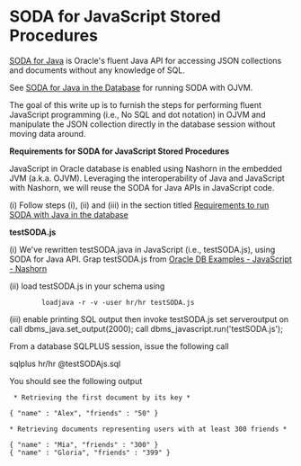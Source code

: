 # SODA for JavaScript Stored Procedures

[SODA for Java](https://github.com/oracle/soda-for-java) is Oracle's fluent Java API for accessing JSON collections and documents without any knowledge of SQL.

See [SODA for Java in the Database](https://github.com/oracle/oracle-db-examples/blob/master/java/ojvm/SODA.md) for running SODA with OJVM. 

The goal of this write up is to furnish the steps for performing fluent JavaScript programming (i.e., No SQL and dot notation) in OJVM and manipulate the JSON collection directly in the database session without moving data around.

**Requirements for SODA for JavaScript Stored Procedures**

JavaScript in Oracle database is enabled using Nashorn in the embedded JVM (a.k.a. OJVM). Leveraging the interoperability of Java and JavaScript with Nashorn, we will  reuse the SODA for Java APIs in JavaScript code.

(i) Follow steps (i), (ii) and (iii) in the section titled [Requirements to run SODA with Java in the database](https://github.com/oracle/oracle-db-examples/blob/master/java/ojvm/SODA.md)


**testSODA.js**

(i) We've rewritten testSODA.java in JavaScript (i.e., testSODA.js), using SODA for Java API. 
Grap testSODA.js from [Oracle DB Examples - JavaScript - Nashorn](https://github.com/oracle/oracle-db-examples/blob/master/javascript/nashorn/testSODA.js)

(ii) load testSODA.js in your  schema using

            loadjava -r -v -user hr/hr testSODA.js


(iii) enable printing SQL output then invoke testSODA.js
            set serveroutput on
            call dbms_java.set_output(2000);
            call dbms_javascript.run('testSODA.js');
 

From a database SQLPLUS session, issue the following call

 sqlplus hr/hr @testSODAjs.sql
 
 You should see the following output
 
     * Retrieving the first document by its key *

    { "name" : "Alex", "friends" : "50" }

    * Retrieving documents representing users with at least 300 friends *

    { "name" : "Mia", "friends" : "300" }
    { "name" : "Gloria", "friends" : "399" }

